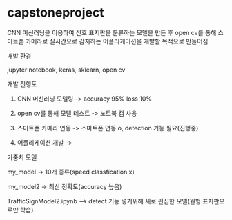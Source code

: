 # capstoneproject

CNN 머신러닝을 이용하여 신호 표지판을 분류하는 모델을 만든 후 open cv를 통해 스마트폰 카메라로 실시간으로 감지하는 어플리케이션을 개발할 목적으로 만들어짐.

개발 환경

jupyter notebook, keras, sklearn, open cv



개발 진행도

1. CNN 머신러닝 모델링 -> accuracy 95% loss 10% 

2. open cv를 통해 모델 테스트 -> 노트북 캠 사용

3. 스마트폰 카메라 연동 -> 스마트폰 연동 o, detection 기능 필요(진행중)

4. 어플리케이션 개발 -> 

가중치 모델

my_model -> 10개 종류(speed classfication x)

my_model2 -> 최신 정확도(accuracy 높음)

TrafficSignModel2.ipynb --> detect 기능 넣기위해 새로 편집한 모델(원형 표지판으로만 학습)
